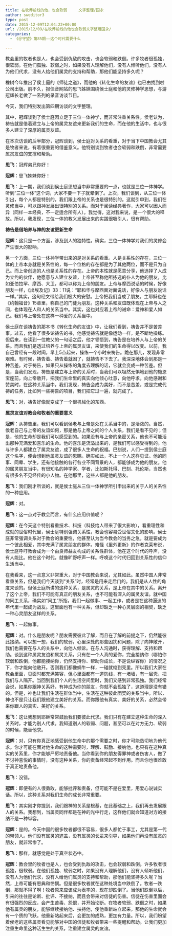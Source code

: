 ```yaml
---
title: 在牧养前线的他，也会软弱　　　文字整理/国永
author: sweditor3
type: post
date: 2015-12-09T12:04:22+00:00
url: /2015/12/09/在牧养前线的他也会软弱文字整理国永/
categories:
  - 《＠守望》第85期——这个时代需要什么

---
```

教会里的牧者也是人，也会受到仇敌的攻击，也会软弱和跌倒。许多牧者很孤独，很软弱。在他们孤独、软弱之时，如果没有人理解他们，没有人倾听他们，没有人为他们代求，没有人给他们属灵的支持和帮助，那他们能坚持多久呢？ 

<!--more-->

橡树今年推出了侯士庭的《师徒之道》，而他的《转化生命的友谊》也已由找到啦公司出版。前不久，报佳音网站的思飞姊妹围绕侯士庭和他的灵修神学思想，与游冠辉长老做了一系列的录音访谈节目。 

今天，我们特别发出第四期访谈的文字整理。 

其中，冠辉谈到了侯士庭因立足于三位一体神学，而非常注重关系性。侯老认为，祷告就是借着建立与上帝的属灵友谊来更新我们的生命，而在他的生活中，也与很多人建立了深厚的属灵友谊。 

在本次访谈的后半部分，冠辉谈到，侯士庭对关系的看重，对于当下中国教会尤其是牧者来说，有着很重要的借鉴意义。他特别谈到牧者也会软弱和跌倒，非常需要属灵友谊的支撑和帮助。 

**思飞**：冠辉弟兄你好！ 

**冠辉**：思飞姊妹你好！ 

**思飞**：上一期，我们谈到侯士庭思想当中非常重要的一点，也就是三位一体神学。听到&ldquo;三位一体&rdquo;这个词，大家不要一下子就晕倒了。上次，我们谈到，从三位一体引出，每个人都是特别的，我们跟上帝的关系也是很特别的。这就引申到，我们在灵修当中，可以跟神发展出很特别的关系。而对于阅读经典著作，大家可以因人而异（同样一本经典，不一定适合所有人）。我觉得，这对我来说，是一个很大的释放。所以，我发现，三位一体的教义发展出来的实践很吸引人，很有帮助。 

**祷告是借培养与神的友谊更新生命** 

**冠辉**：这只是一个方面，涉及到人的独特性。确实，三位一体神学对我们的灵修会产生很大的影响。 

另一个方面，三位一体神学带出来的是对关系的看重。人是关系性的存在，三位一体的上帝本身就是关系性的，每一个位格的存在都是为了其他两位，而不是只为自己。而上帝创造的人也是关系性的存在。上帝的本性就是愿意分享，他选择了人成为立约的伙伴，他愿意与人建立友谊，上帝甚至称他所拣选的仆人为他的朋友，比如亚伯拉罕、摩西、大卫，都可以称为上帝的朋友。上帝与摩西说话的时候，好像朋友一样，《出埃及记》33：11说：&ldquo;耶和华与摩西面对面说话，好像人与朋友说话一样。&rdquo;其实，这句经文带给我们极大的安慰。上帝把我们当成了朋友。主耶稣也在《约翰福音》15章里，称自己的门徒为朋友。这种关系和友谊既体现在上帝与人之间，也体现在人和人的关系当中。其实，这也对应着上帝的诫命：爱神和爱人如己。我们与上帝处在这样一种爱的关系当中。 

侯士庭在谈祷告的那本书《转化生命的友谊》中，让我们看到，祷告并不是苦差事。过去，他看了很多论祷告的书，他感觉祷告就是像运动一样，是不断地操练。但后来，在读到一位教父的一句话之后，他才领悟到，祷告是在培养人与上帝的关系。而且我们是透过培养与上帝的属灵友谊，来使我们的生命得以改变。以前，我自己曾经有一段时间，早上5点起来，操练一个小时来祷告。跪在那儿，发现非常艰难。有时候，祷告着、祷告着就困了，就祷告不下去了。我深深地体会到那是一种苦差。对于祷告，如果只从操练的角度去理解的话，它就会变成一种苦差。但是，当我们发现，祷告是建立与上帝的关系时，当我们可以坦然无惧地到他的施恩宝座前，向上帝敞开，把我们生命里的真实向他倾心吐意，向他呼求，向他感谢和赞美时，在这种关系当中，我们发现，祷告会成为美好，而不是苦差，或是完成代祷的任务，比如列一些祷告的项目，我们把它过一遍，就完成了。 

**思飞**：对，祷告好像就变成了一个很机械化的东西。 

**属灵友谊对教会和牧者的重要意义** 

**冠辉**：从祷告里，我们可以看到侯老与上帝是处在关系当中的，是活泼的。当然，侯老自己与上帝的友谊如何，那是他与上帝之间的个人关系，我们是看不见的；但是，他的生命却是我们可以感受到的。如果没有与上帝的亲密关系，他也不可能活出那种充满爱和喜乐的生命。他的喜乐是流溢出来的，是我们可以感受得到的。他与许多人都建立了属灵友谊，成了很多人生命的祝福。巴刻说，人们一提到侯士庭这个名字，便会想到他属灵友谊的恩赐。确实如此，不止一个人这样见证。他的同事、同辈、学生，还有他接触的各行各业不同背景的人，都能够成为他的朋友。他的属灵朋友当中，有很知名的神学家、学者，比如斯托得、巴刻、托伦斯，当然也有很多名不见经传的小人物。在他那里，这些人都是他的朋友。 

**思飞**：我们刚才所谈的，就是侯士庭从三位一体神学所引申出来的关于人的关系性的一种应用。 

**冠辉**：对。 

**思飞**：这一点对于教会而言，有什么应用价值呢？ 

**冠辉**：在今天这个特别看重技术、科技（科技给人带来了很大影响），看重理性和成就的世俗时代里，侯士庭特别强调关系性，教会也容易受世俗文化的影响。侯士庭非常强调关系对于教会的重要性，他甚至认为当今教会的当务之急，就是要成为一个彼此相爱，其中充满了属灵朋友的群体。难怪《里外更新》的作者克莱布说，侯士庭呼吁教会成为一个由良师益友构成的关系性群体，他在这个时代的呼声，没有人能比。他在这个时代，就像旷野呼声一样。呼唤这个时代归回到关系性的信仰生活当中。 

在我看来，这一点意义非常重大，对于中国教会来说，尤其如此。虽然中国人非常看重关系，但是我们今天谈到&ldquo;关系&rdquo;时，经常是用来走后门的。我们是从人性的角度来谈的。但侯士庭所讲的这种关系，是属灵的关系，是上帝在其中的关系。离开了这个上帝，我们不可能有真正的朋友关系，也不可能有深入的属灵友谊。就中国的同工关系，确实如&ldquo;同工&rdquo;所指，我们一起做事、一起工作，或者是在这种逼迫的年代里一起成为战友。这里面也有一种关系，但却缺乏一种心灵层面的相契，缺乏一种心灵朋友这样的关系。 

**思飞**：一起做事。 

**冠辉**：对。什么是朋友呢？朋友需要彼此了解，而且在了解的前提之下，仍然能彼此接纳。可以想一想，我们的软弱，心里深处的那些困扰和问题，除了向神敞开，我们也需要在与人的关系中，向他人倾诉。在与人沟通时，获得理解、支持和帮助。谈到这种属灵友谊和属灵关系，只有在一个人真的爱你，完全接纳你（哪怕你软弱和跌倒，他都能接纳你，仍然支持你、帮助你成长，不是说纵容你）的情况之下，你才能向他敞开。否则我们都像蜗牛一样，一碰就缩到壳里。所以我们大家在教会里面，见面时都充满笑容，但心里面都有一道防线，有一堵墙，有一层壳，把我们与人隔开。当回到我们个人的生活空间里时，我们又感到非常孤独。我们经常会说，如果你跟神关系好，有神成为你的朋友，你就不会孤独了，这道理是没有错的。但是，神也让我们生活在群体当中，生活在这种彼此团契的关系当中。所以，神也不是只让我们跟他建立美好的关系。而你跟他有真实、美好的关系，必然会带来你跟人的真实、美好的关系。 

**思飞**：这让我想到耶稣常常鼓励我们要彼此代求。我们只有在建立这种生命的深入关系时，才能为别人代求。我知道别人的软弱、问题，甚至可以在对方无力、软弱的时候，能替他求。 

**冠辉**：对，只有你真正地感受到他生命中的那个需要之时，你才可能恳切地为他代求。你才可能在面对他生命的这种需要时，理解、鼓励、接纳他。也只有在这种真实的关系里，你才能够严厉地责备他。当你看到你的朋友得罪神或者伤害人，做了不讨神喜悦的事情时，没有这种关系，你的责备经常起不到作用。而且你也很难敢于真正地责备他。 

**思飞**：没错。 

**冠辉**：即便有的人很勇敢，能够批评和责备，但可能不是在爱里，用爱心说诚实话。所以，这种关系对我们生命的成长非常重要。 

**思飞**：其实刚才你提到，我们跟神的关系是根基，在此基础之上，我们再去发展跟人的关系。我想到，当属灵同伴都是在神的光中行走，这样他们就会知道对方的接纳不是一种纵容。 

**冠辉**：是的。今天中国的很多牧者都很不容易，很多人都忙于事工，尤其是第一代的带领人。他们没有属灵的遮盖，没有属灵的长辈来引导，如果他们再没有属灵的朋友，就非常惨了。 

**思飞**：那样，就感觉是处于真空状态中。 

**冠辉**：教会里的牧者也是人，也会受到仇敌的攻击，也会软弱和跌倒。许多牧者很孤独，很软弱。在他们孤独、软弱之时，如果没有人理解他们，没有人倾听他们，没有人为他们代求，没有人给他们属灵的支持和帮助，那他们能坚持多久呢？当然，上帝可能有恩典和怜悯。但是很多牧者就在这种处境当中跌倒了。牧者一跌倒，那就不得了啊！牧者原来应该成为表率的，现在却跌倒了。当他们跌倒以后，引来的往往是论断、批评、不接纳，而且会带来对信徒的伤害。信徒在伤害里面会有很强烈的反应，会产生苦毒、怨恨，并开始论断。在牧者软弱、跌倒之时，如果他有属灵的朋友，能够继续接纳他、扶持他，使他重新站立起来，那他的生命就会有一个质的飞跃。他重新站起来后，会更加的成熟，更加有力量。所以，我们盼望着侯老的这些属灵看见能够对中国的信徒和牧者带来一些提醒和帮助。让我们更加注重生命里这种活生生的关系，注重建立属灵的友谊。